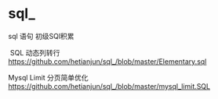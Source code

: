 # sql_
sql 语句 
  初级SQl积累
  
  SQL 动态列转行
   https://github.com/hetianjun/sql_/blob/master/Elementary.sql

 Mysql Limit 分页简单优化
  https://github.com/hetianjun/sql_/blob/master/mysql_limit.SQL
